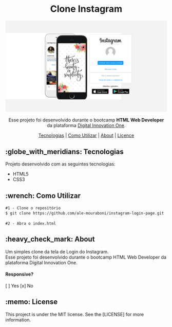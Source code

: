 <h1 align="center">Clone Instagram</h1>
<p align="center">
  <img src="assets/readme/instagram-login-page.png">
</p>

<p align="center">
  Esse projeto foi desenvolvido durante o bootcamp <strong>HTML Web Developer</strong> da plataforma <a href="https://digitalinnovation.one/">Digital Innovation One</a>.
</p>

<p align="center">
  <a href="#technology">Tecnologias</a> | 
  <a href="#c-utilizar">Como Utilizar</a> |
  <a href="#about">About</a> |
  <a href="#license">Licence</a> 
</p>

<h2 id="technology">:globe_with_meridians: Tecnologias</h2>
<p>Projeto desenvolvido com as seguintes tecnologias:</p>
<ul>
  <li>HTML5</li>
  <li>CSS3</li>
</ul>

<h2 id="c-utilizar">:wrench: Como Utilizar</h2>

```
#1 - Clone o repositório
$ git clone https://github.com/ale-mouraboni/instagram-login-page.git

#2 - Abra o index.html
```

<h2 id="about">:heavy_check_mark: About</h2>
<p>Um simples clone da tela de Login do Instagram.
</br>
Esse projeto foi desenvolvido durante o bootcamp HTML Web Developer da plataforma Digital Innovation One.
<h4>Responsive?</h4>
[ ] Yes  [x] No
</p>

<h2 id="license">:memo: License</h2>
<p>This project is under the MIT license. See the [LICENSE] for more information.
</p>
